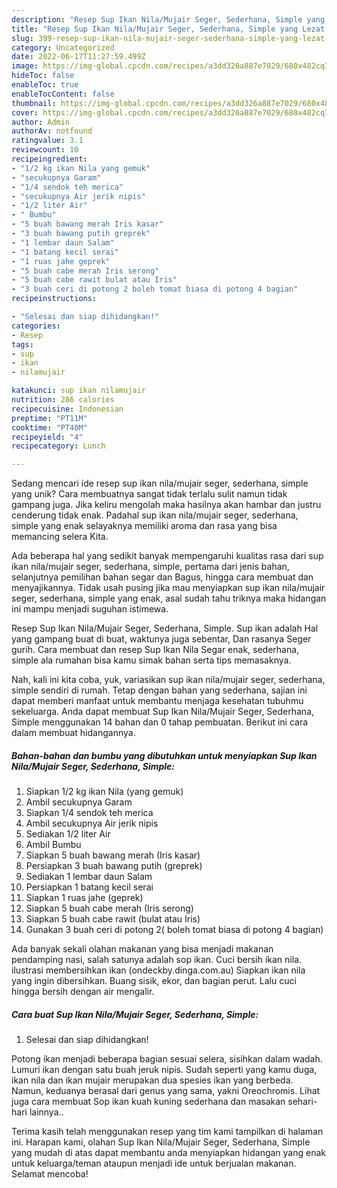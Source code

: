 ```yaml
---
description: "Resep Sup Ikan Nila/Mujair Seger, Sederhana, Simple yang Lezat Sekali"
title: "Resep Sup Ikan Nila/Mujair Seger, Sederhana, Simple yang Lezat Sekali"
slug: 399-resep-sup-ikan-nila-mujair-seger-sederhana-simple-yang-lezat-sekali
category: Uncategorized
date: 2022-06-17T11:27:59.499Z
image: https://img-global.cpcdn.com/recipes/a3dd326a887e7029/680x482cq70/sup-ikan-nilamujair-seger-sederhana-simple-foto-resep-utama.jpg
hideToc: false
enableToc: true
enableTocContent: false
thumbnail: https://img-global.cpcdn.com/recipes/a3dd326a887e7029/680x482cq70/sup-ikan-nilamujair-seger-sederhana-simple-foto-resep-utama.jpg
cover: https://img-global.cpcdn.com/recipes/a3dd326a887e7029/680x482cq70/sup-ikan-nilamujair-seger-sederhana-simple-foto-resep-utama.jpg
author: Admin
authorAv: notfound
ratingvalue: 3.1
reviewcount: 10
recipeingredient:
- "1/2 kg ikan Nila yang gemuk"
- "secukupnya Garam"
- "1/4 sendok teh merica"
- "secukupnya Air jerik nipis"
- "1/2 liter Air"
- " Bumbu"
- "5 buah bawang merah Iris kasar"
- "3 buah bawang putih greprek"
- "1 lembar daun Salam"
- "1 batang kecil serai"
- "1 ruas jahe geprek"
- "5 buah cabe merah Iris serong"
- "5 buah cabe rawit bulat atau Iris"
- "3 buah ceri di potong 2 boleh tomat biasa di potong 4 bagian"
recipeinstructions:

- "Selesai dan siap dihidangkan!"
categories:
- Resep
tags:
- sup
- ikan
- nilamujair

katakunci: sup ikan nilamujair 
nutrition: 286 calories
recipecuisine: Indonesian
preptime: "PT11M"
cooktime: "PT40M"
recipeyield: "4"
recipecategory: Lunch

---
```





Sedang mencari ide resep sup ikan nila/mujair seger, sederhana, simple yang unik? Cara membuatnya sangat tidak terlalu sulit namun tidak gampang juga. Jika keliru mengolah maka hasilnya akan hambar dan justru cenderung tidak enak. Padahal sup ikan nila/mujair seger, sederhana, simple yang enak selayaknya memiliki aroma dan rasa yang bisa memancing selera Kita.





Ada beberapa hal yang sedikit banyak mempengaruhi kualitas rasa dari sup ikan nila/mujair seger, sederhana, simple, pertama dari jenis bahan, selanjutnya pemilihan bahan segar dan Bagus, hingga cara membuat dan menyajikannya. Tidak usah pusing jika mau menyiapkan sup ikan nila/mujair seger, sederhana, simple yang enak,      asal sudah tahu triknya maka hidangan ini mampu menjadi suguhan istimewa.














Resep Sup Ikan Nila/Mujair Seger, Sederhana, Simple. Sup ikan adalah Hal yang gampang buat di buat, waktunya juga sebentar, Dan rasanya Seger gurih. Cara membuat dan resep Sup Ikan Nila Segar enak, sederhana, simple ala rumahan bisa kamu simak bahan serta tips memasaknya.






Nah, kali ini kita coba, yuk, variasikan sup ikan nila/mujair seger, sederhana, simple sendiri di rumah. Tetap dengan bahan yang sederhana, sajian ini dapat memberi manfaat untuk membantu menjaga kesehatan tubuhmu sekeluarga. Anda dapat membuat Sup Ikan Nila/Mujair Seger, Sederhana, Simple menggunakan 14 bahan dan 0 tahap pembuatan. Berikut ini cara dalam membuat hidangannya.

<!--inarticleads1-->

##### Bahan-bahan dan bumbu yang dibutuhkan untuk menyiapkan Sup Ikan Nila/Mujair Seger, Sederhana, Simple:

1. Siapkan 1/2 kg ikan Nila (yang gemuk)
1. Ambil secukupnya Garam
1. Siapkan 1/4 sendok teh merica
1. Ambil secukupnya Air jerik nipis
1. Sediakan 1/2 liter Air
1. Ambil  Bumbu
1. Siapkan 5 buah bawang merah (Iris kasar)
1. Persiapkan 3 buah bawang putih (greprek)
1. Sediakan 1 lembar daun Salam
1. Persiapkan 1 batang kecil serai
1. Siapkan 1 ruas jahe (geprek)
1. Siapkan 5 buah cabe merah (Iris serong)
1. Siapkan 5 buah cabe rawit (bulat atau Iris)
1. Gunakan 3 buah ceri di potong 2( boleh tomat biasa di potong 4 bagian)


Ada banyak sekali olahan makanan yang bisa menjadi makanan pendamping nasi, salah satunya adalah sop ikan. Cuci bersih ikan nila. ilustrasi membersihkan ikan (ondeckby.dinga.com.au) Siapkan ikan nila yang ingin dibersihkan. Buang sisik, ekor, dan bagian perut. Lalu cuci hingga bersih dengan air mengalir. 

<!--inarticleads2-->

##### Cara buat Sup Ikan Nila/Mujair Seger, Sederhana, Simple:


1. Selesai dan siap dihidangkan!

Potong ikan menjadi beberapa bagian sesuai selera, sisihkan dalam wadah. Lumuri ikan dengan satu buah jeruk nipis. Sudah seperti yang kamu duga, ikan nila dan ikan mujair merupakan dua spesies ikan yang berbeda. Namun, keduanya berasal dari genus yang sama, yakni Oreochromis. Lihat juga cara membuat Sop ikan kuah kuning sederhana dan masakan sehari-hari lainnya.. 

Terima kasih telah menggunakan resep yang tim kami tampilkan di halaman ini. Harapan kami, olahan Sup Ikan Nila/Mujair Seger, Sederhana, Simple yang mudah di atas dapat membantu anda menyiapkan hidangan yang enak untuk keluarga/teman ataupun menjadi ide untuk berjualan makanan. Selamat mencoba!
